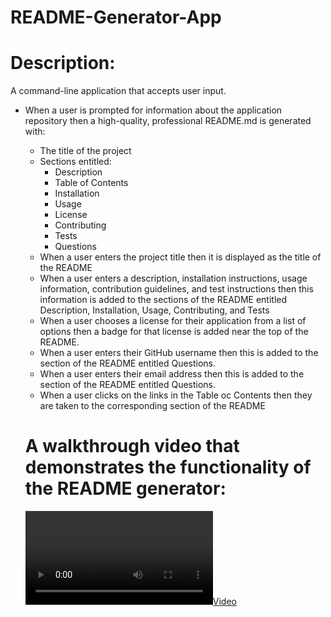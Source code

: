 # README-Generator-App

# Description:

A command-line application that accepts user input.

- When a user is prompted for information about the application repository then a high-quality, professional README.md is generated with:

  - The title of the project
  - Sections entitled:
    - Description
    - Table of Contents
    - Installation
    - Usage
    - License
    - Contributing
    - Tests
    - Questions
  - When a user enters the project title then it is displayed as the title of the README
  - When a user enters a description, installation instructions, usage information, contribution guidelines, and test instructions then this information is added to the sections of the README entitled Description, Installation, Usage, Contributing, and Tests
  - When a user chooses a license for their application from a list of options then a badge for that license is added near the top of the README.
  - When a user enters their GitHub username then this is added to the section of the README entitled Questions.
  - When a user enters their email address then this is added to the section of the README entitled Questions.
  - When a user clicks on the links in the Table oc Contents then they are taken to the corresponding section of the README

  # A walkthrough video that demonstrates the functionality of the README generator:

  [![](video/Recording.mp4)](video/Recording.mp4)

